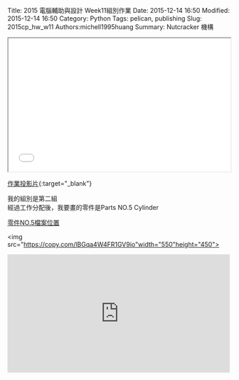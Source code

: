 Title: 2015 電腦輔助與設計 Week11組別作業
Date: 2015-12-14 16:50
Modified: 2015-12-14 16:50
Category: Python
Tags: pelican, publishing
Slug: 2015cp_hw_w11
Authors:michell1995huang
Summary: Nutcracker 機構

<iframe src="simplest8.html" width="500" height="300"></iframe>

[作業投影片](simplest8.html){:target="_blank"}

我的組別是第二組
<br>
經過工作分配後，我要畫的零件是Parts  NO.5  Cylinder

<a href="https://copy.com/wWcYaBB4Xyo7dnav">零件NO.5檔案位置</a>
<br />

<img src="https://copy.com/lBGqa4W4FR1GV9io"width="550"height="450">
<br />

<p>
<iframe src="https://player.vimeo.com/video/148202510" width="500" height="266" frameborder="0" webkitallowfullscreen mozallowfullscreen allowfullscreen></iframe>  
</p>
<br />

<script src="https://embed.github.com/view/3d/michell1995huang/test_stl_3D/master/prt5.stl"></script>
 
 <br>

